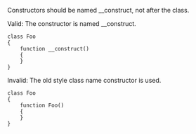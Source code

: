 Constructors should be named __construct, not after the class.

Valid: The constructor is named __construct.
```
class Foo
{
    function __construct()
    {
    }
}
```

Invalid: The old style class name constructor is used.
```
class Foo
{
    function Foo()
    {
    }
}
```
